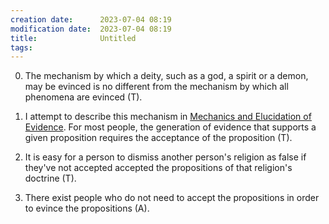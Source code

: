 ```yaml
---
creation date:		2023-07-04 08:19
modification date:	2023-07-04 08:19
title: 				Untitled
tags:
---
```


0. The mechanism by which a deity, such as a god, a spirit or a demon, may be evinced is no different from the mechanism by which all phenomena are evinced (T).

1. I attempt to describe this mechanism in [Mechanics and Elucidation of Evidence](Mechanics%20and%20Elucidation%20of%20Evidence.md). For most people, the generation of evidence that supports a given proposition requires the acceptance of the proposition (T). 

2. It is easy for a person to dismiss another person's religion as false if they've not accepted accepted the propositions of that religion's doctrine (T).

3. There exist people who do not need to accept the propositions in order to evince the propositions (A).
